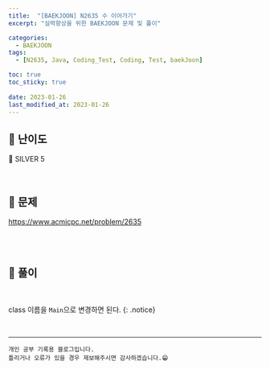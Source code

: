 ```yaml
---
title:  "[BAEKJOON] N2635 수 이어가기"
excerpt: "실력향상을 위한 BAEKJOON 문제 및 풀이"

categories:
  - BAEKJOON
tags:
  - [N2635, Java, Coding_Test, Coding, Test, baekJoon]

toc: true
toc_sticky: true
 
date: 2023-01-26
last_modified_at: 2023-01-26
---
```


## 📌 난이도

  🥈 SILVER 5

<br>

## 📌 문제

https://www.acmicpc.net/problem/2635

<br>



<br>

## 📌 풀이

<br>




class 이름을 `Main`으로 변경하면 된다.
{: .notice} 


<br>


***
    개인 공부 기록용 블로그입니다.
    틀리거나 오류가 있을 경우 제보해주시면 감사하겠습니다.😁